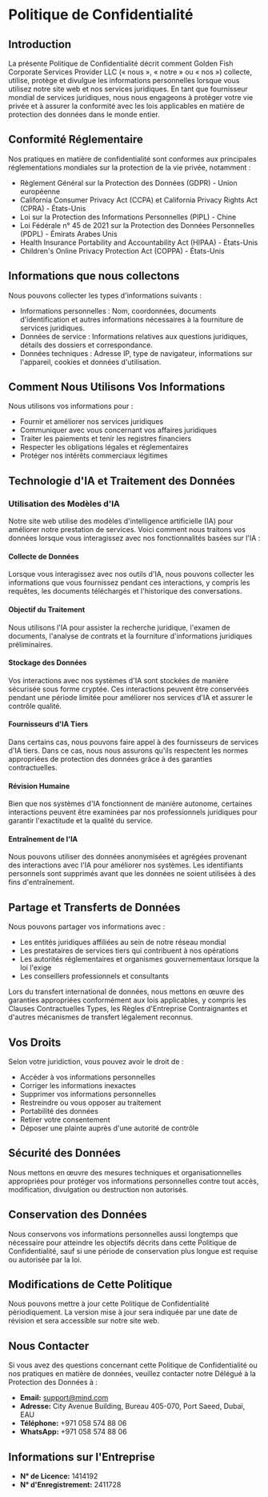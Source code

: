 # Politique de Confidentialité

## Introduction

La présente Politique de Confidentialité décrit comment Golden Fish Corporate Services Provider LLC (« nous », « notre » ou « nos ») collecte, utilise, protège et divulgue les informations personnelles lorsque vous utilisez notre site web et nos services juridiques. En tant que fournisseur mondial de services juridiques, nous nous engageons à protéger votre vie privée et à assurer la conformité avec les lois applicables en matière de protection des données dans le monde entier.

## Conformité Réglementaire

Nos pratiques en matière de confidentialité sont conformes aux principales réglementations mondiales sur la protection de la vie privée, notamment :

- Règlement Général sur la Protection des Données (GDPR) - Union européenne
- California Consumer Privacy Act (CCPA) et California Privacy Rights Act (CPRA) - États-Unis
- Loi sur la Protection des Informations Personnelles (PIPL) - Chine
- Loi Fédérale n° 45 de 2021 sur la Protection des Données Personnelles (PDPL) - Émirats Arabes Unis
- Health Insurance Portability and Accountability Act (HIPAA) - États-Unis
- Children\'s Online Privacy Protection Act (COPPA) - États-Unis

## Informations que nous collectons

Nous pouvons collecter les types d'informations suivants :

- Informations personnelles : Nom, coordonnées, documents d'identification et autres informations nécessaires à la fourniture de services juridiques.
- Données de service : Informations relatives aux questions juridiques, détails des dossiers et correspondance.
- Données techniques : Adresse IP, type de navigateur, informations sur l'appareil, cookies et données d'utilisation.

## Comment Nous Utilisons Vos Informations

Nous utilisons vos informations pour :

- Fournir et améliorer nos services juridiques
- Communiquer avec vous concernant vos affaires juridiques
- Traiter les paiements et tenir les registres financiers
- Respecter les obligations légales et réglementaires
- Protéger nos intérêts commerciaux légitimes

## Technologie d'IA et Traitement des Données

### Utilisation des Modèles d'IA

Notre site web utilise des modèles d'intelligence artificielle (IA) pour améliorer notre prestation de services. Voici comment nous traitons vos données lorsque vous interagissez avec nos fonctionnalités basées sur l'IA :

#### Collecte de Données

Lorsque vous interagissez avec nos outils d'IA, nous pouvons collecter les informations que vous fournissez pendant ces interactions, y compris les requêtes, les documents téléchargés et l'historique des conversations.

#### Objectif du Traitement

Nous utilisons l'IA pour assister la recherche juridique, l'examen de documents, l'analyse de contrats et la fourniture d'informations juridiques préliminaires.

#### Stockage des Données

Vos interactions avec nos systèmes d'IA sont stockées de manière sécurisée sous forme cryptée. Ces interactions peuvent être conservées pendant une période limitée pour améliorer nos services d'IA et assurer le contrôle qualité.

#### Fournisseurs d'IA Tiers

Dans certains cas, nous pouvons faire appel à des fournisseurs de services d'IA tiers. Dans ce cas, nous nous assurons qu'ils respectent les normes appropriées de protection des données grâce à des garanties contractuelles.

#### Révision Humaine

Bien que nos systèmes d'IA fonctionnent de manière autonome, certaines interactions peuvent être examinées par nos professionnels juridiques pour garantir l'exactitude et la qualité du service.

#### Entraînement de l'IA

Nous pouvons utiliser des données anonymisées et agrégées provenant des interactions avec l'IA pour améliorer nos systèmes. Les identifiants personnels sont supprimés avant que les données ne soient utilisées à des fins d'entraînement.

## Partage et Transferts de Données

Nous pouvons partager vos informations avec :

- Les entités juridiques affiliées au sein de notre réseau mondial
- Les prestataires de services tiers qui contribuent à nos opérations
- Les autorités réglementaires et organismes gouvernementaux lorsque la loi l\'exige
- Les conseillers professionnels et consultants

Lors du transfert international de données, nous mettons en œuvre des garanties appropriées conformément aux lois applicables, y compris les Clauses Contractuelles Types, les Règles d\'Entreprise Contraignantes et d\'autres mécanismes de transfert légalement reconnus.

## Vos Droits

Selon votre juridiction, vous pouvez avoir le droit de :

- Accéder à vos informations personnelles
- Corriger les informations inexactes
- Supprimer vos informations personnelles
- Restreindre ou vous opposer au traitement
- Portabilité des données
- Retirer votre consentement
- Déposer une plainte auprès d\'une autorité de contrôle

## Sécurité des Données

Nous mettons en œuvre des mesures techniques et organisationnelles appropriées pour protéger vos informations personnelles contre tout accès, modification, divulgation ou destruction non autorisés.

## Conservation des Données

Nous conservons vos informations personnelles aussi longtemps que nécessaire pour atteindre les objectifs décrits dans cette Politique de Confidentialité, sauf si une période de conservation plus longue est requise ou autorisée par la loi.

## Modifications de Cette Politique

Nous pouvons mettre à jour cette Politique de Confidentialité périodiquement. La version mise à jour sera indiquée par une date de révision et sera accessible sur notre site web.

## Nous Contacter

Si vous avez des questions concernant cette Politique de Confidentialité ou nos pratiques en matière de données, veuillez contacter notre Délégué à la Protection des Données à :

- **Email:** support@mind.com
- **Adresse:** City Avenue Building, Bureau 405-070, Port Saeed, Dubaï, EAU
- **Téléphone:** +971 058 574 88 06
- **WhatsApp:** +971 058 574 88 06

## Informations sur l'Entreprise

- **N° de Licence:** 1414192
- **N° d'Enregistrement:** 2411728